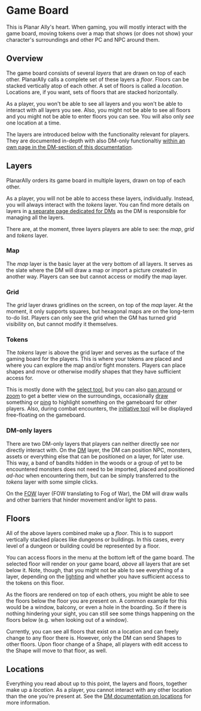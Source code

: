 # Game Board

This is Planar Ally's heart.
When gaming, you will mostly interact with the game board, moving tokens over a map that shows (or does not show) your character's surroundings and other PC and NPC around them.

## Overview

The game board consists of several *layers* that are drawn on top of each other.
PlanarAlly calls a complete set of these layers a *floor*.
Floors can be stacked vertically atop of each other.
A set of floors is called a *location*.
Locations are, if you want, sets of floors that are stacked horizontally.

As a player, you won't be able to see all layers and you won't be able to interact with all layers you see.
Also, you might not be able to see all floors and you might not be able to enter floors you can see.
You will also only *see* one location at a time.

The layers are introduced below with the functionality relevant for players.
They are documented in-depth with also DM-only functionaltiy [within an own page in the DM-section of this documentation](/docs/dm/layers/).

## Layers

PlanarAlly orders its game board in multiple layers, drawn on top of each other.

As a player, you will not be able to access these layers, individually.
Instead, you will always interact with the *tokens* layer.
You can find more details on layers in [a separate page dedicated for DMs](/docs/dm/layers/) as the DM is responsible for managing all the layers.

There are, at the moment, three layers players are able to see: the *map*, *grid* and *tokens* layer.

### Map

The *map* layer is the basic layer at the very bottom of all layers.
It serves as the slate where the DM will draw a map or import a picture created in another way.
Players can see but cannot access or modify the map layer.

### Grid

The *grid* layer draws gridlines on the screen, on top of the *map* layer.
At the moment, it only supports squares, but hexagonal maps are on the long-term to-do list.
Players can only see the grid when the GM has turned grid visibility on, but cannot modify it themselves.

### Tokens

The *tokens* layer is above the grid layer and serves as the surface of the gaming board for the players.
This is where your tokens are placed and where you can explore the map and/or fight monsters.
Players can place shapes and move or otherwise modify shapes that they have sufficient access for.

This is mostly done with the [select tool](/docs/tools/select/), but you can also [pan around](/docs/tools/pan/) or [zoom](/docs/tools/zoom/) to get a better view on the surroundings, occasionally [draw](/docs/tools/draw/) something or [ping](/docs/tools/ping) to highlight something on the gameboard for other players.
Also, during combat encounters, the [initiative tool](/docs/tools/initiative) will be displayed free-floating on the gameboard.

### DM-only layers
There are two DM-only layers that players can neither directly see nor directly interact with.
On the [DM](/docs/dm/layers/#dm) layer, the DM can position NPC, monsters, assets or everything else that can be positioned on a layer, for later use.
This way, a band of bandits hidden in the woods or a group of yet to be encountered monsters does not need to be imported, placed and positioned *ad-hoc* when encountering them, but can be simply transferred to the *tokens* layer with some simple clicks.

On the [FOW](/docs/dm/layers/#fow) layer (FOW translating to Fog of War), the DM will draw walls and other barriers that hinder movement and/or light to pass.

## Floors

All of the above layers combined make up a *floor*.
This is to support vertically stacked places like dungeons or buildings.
In this cases, every level of a dungeon or building could be represented by a floor.

You can access floors in the menu at the bottom left of the game board.
The selected floor will render on your game board, *above* all layers that are set below it.
Note, though, that you might not be able to see everything of a layer, depending on the [lighting](/docs/dm/light-shadows) and whether you have sufficient access to the tokens on this floor.

As the floors are rendered on top of each others, you might be able to see the floors below the floor you are present on.
A common example for this would be a window, balcony, or even a hole in the boarding.
So if there is nothing hindering your sight, you can still see some things happening on the floors below (e.g. when looking out of a window).

Currently, you can see all floors that exist on a location and can freely change to any floor there is.
However, only the DM can send Shapes to other floors.
Upon floor change of a Shape, all players with edit access to the Shape will move to that floor, as well.

## Locations

Everything you read about up to this point, the layers and floors, together make up a *location*.
As a player, you cannot interact with any other location than the one you're present at.
See the [DM documentation on locations](/docs/dm/locations/) for more information.
